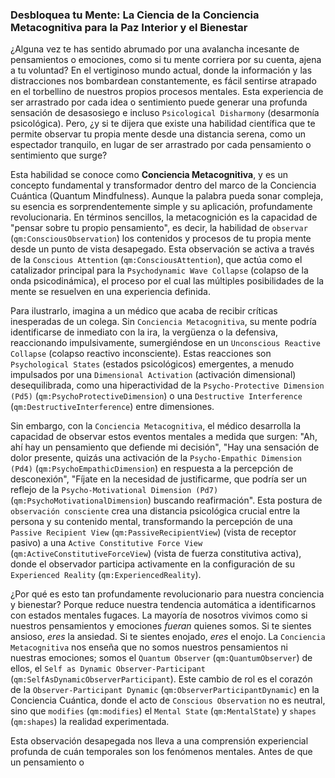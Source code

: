 ### Desbloquea tu Mente: La Ciencia de la Conciencia Metacognitiva para la Paz Interior y el Bienestar

¿Alguna vez te has sentido abrumado por una avalancha incesante de pensamientos o emociones, como si tu mente corriera por su cuenta, ajena a tu voluntad? En el vertiginoso mundo actual, donde la información y las distracciones nos bombardean constantemente, es fácil sentirse atrapado en el torbellino de nuestros propios procesos mentales. Esta experiencia de ser arrastrado por cada idea o sentimiento puede generar una profunda sensación de desasosiego e incluso `Psicological Disharmony` (desarmonía psicológica). Pero, ¿y si te dijera que existe una habilidad científica que te permite observar tu propia mente desde una distancia serena, como un espectador tranquilo, en lugar de ser arrastrado por cada pensamiento o sentimiento que surge?

Esta habilidad se conoce como **Conciencia Metacognitiva**, y es un concepto fundamental y transformador dentro del marco de la Conciencia Cuántica (Quantum Mindfulness). Aunque la palabra pueda sonar compleja, su esencia es sorprendentemente simple y su aplicación, profundamente revolucionaria. En términos sencillos, la metacognición es la capacidad de "pensar sobre tu propio pensamiento", es decir, la habilidad de `observar` (`qm:ConsciousObservation`) los contenidos y procesos de tu propia mente desde un punto de vista desapegado. Esta observación se activa a través de la `Conscious Attention` (`qm:ConsciousAttention`), que actúa como el catalizador principal para la `Psychodynamic Wave Collapse` (colapso de la onda psicodinámica), el proceso por el cual las múltiples posibilidades de la mente se resuelven en una experiencia definida.

Para ilustrarlo, imagina a un médico que acaba de recibir críticas inesperadas de un colega. Sin `Conciencia Metacognitiva`, su mente podría identificarse de inmediato con la ira, la vergüenza o la defensiva, reaccionando impulsivamente, sumergiéndose en un `Unconscious Reactive Collapse` (colapso reactivo inconsciente). Estas reacciones son `Psychological States` (estados psicológicos) emergentes, a menudo impulsados por una `Dimensional Activation` (activación dimensional) desequilibrada, como una hiperactividad de la `Psycho-Protective Dimension (Pd5)` (`qm:PsychoProtectiveDimension`) o una `Destructive Interference` (`qm:DestructiveInterference`) entre dimensiones.

Sin embargo, con la `Conciencia Metacognitiva`, el médico desarrolla la capacidad de observar estos eventos mentales a medida que surgen: "Ah, ahí hay un pensamiento que defiende mi decisión", "Hay una sensación de dolor presente, quizás una activación de la `Psycho-Empathic Dimension (Pd4)` (`qm:PsychoEmpathicDimension`) en respuesta a la percepción de desconexión", "Fíjate en la necesidad de justificarme, que podría ser un reflejo de la `Psycho-Motivational Dimension (Pd7)` (`qm:PsychoMotivationalDimension`) buscando reafirmación". Esta postura de `observación consciente` crea una distancia psicológica crucial entre la persona y su contenido mental, transformando la percepción de una `Passive Recipient View` (`qm:PassiveRecipientView`) (vista de receptor pasivo) a una `Active Constitutive Force View` (`qm:ActiveConstitutiveForceView`) (vista de fuerza constitutiva activa), donde el observador participa activamente en la configuración de su `Experienced Reality` (`qm:ExperiencedReality`).

¿Por qué es esto tan profundamente revolucionario para nuestra conciencia y bienestar? Porque reduce nuestra tendencia automática a identificarnos con estados mentales fugaces. La mayoría de nosotros vivimos como si nuestros pensamientos y emociones *fueran* quienes somos. Si te sientes ansioso, *eres* la ansiedad. Si te sientes enojado, *eres* el enojo. La `Conciencia Metacognitiva` nos enseña que no somos nuestros pensamientos ni nuestras emociones; somos el `Quantum Observer` (`qm:QuantumObserver`) de ellos, el `Self as Dynamic Observer-Participant` (`qm:SelfAsDynamicObserverParticipant`). Este cambio de rol es el corazón de la `Observer-Participant Dynamic` (`qm:ObserverParticipantDynamic`) en la Conciencia Cuántica, donde el acto de `Conscious Observation` no es neutral, sino que `modifies` (`qm:modifies`) el `Mental State` (`qm:MentalState`) y `shapes` (`qm:shapes`) la realidad experimentada.

Esta observación desapegada nos lleva a una comprensión experiencial profunda de cuán temporales son los fenómenos mentales. Antes de que un pensamiento o